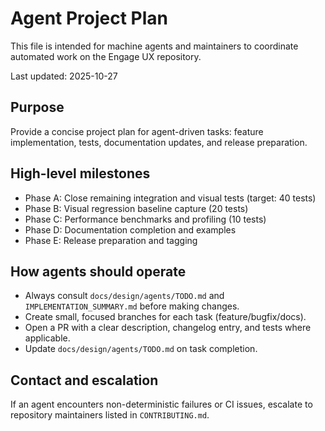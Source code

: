 # Agent Project Plan

This file is intended for machine agents and maintainers to coordinate automated work on the Engage UX repository.

Last updated: 2025-10-27

## Purpose

Provide a concise project plan for agent-driven tasks: feature implementation, tests, documentation updates, and release preparation.

## High-level milestones

- Phase A: Close remaining integration and visual tests (target: 40 tests)
- Phase B: Visual regression baseline capture (20 tests)
- Phase C: Performance benchmarks and profiling (10 tests)
- Phase D: Documentation completion and examples
- Phase E: Release preparation and tagging

## How agents should operate

- Always consult `docs/design/agents/TODO.md` and `IMPLEMENTATION_SUMMARY.md` before making changes.
- Create small, focused branches for each task (feature/bugfix/docs).
- Open a PR with a clear description, changelog entry, and tests where applicable.
- Update `docs/design/agents/TODO.md` on task completion.

## Contact and escalation

If an agent encounters non-deterministic failures or CI issues, escalate to repository maintainers listed in `CONTRIBUTING.md`.
